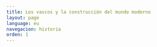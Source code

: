 ```yaml
---
title: Los vascos y la construcción del mundo moderno
layout: page
language: eu
navegacion: historia
orden: 1
---
```

